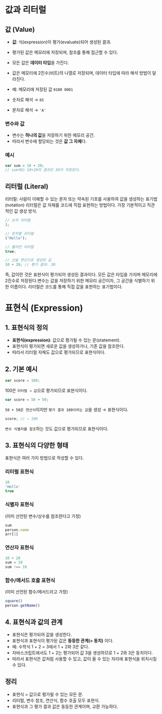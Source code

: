 # 값과 리터럴

## 값 (Value)

- **값**: 식(expression)이 평가(evaluate)되어 생성된 결과.

- 평가된 값은 메모리에 저장되며, 참조를 통해 접근할 수 있다.

- 모든 값은 **데이터 타입**을 가진다.
- 값은 메모리에 2진수(비트)의 나열로 저장되며, 데이터 타입에 따라 해석 방법이 달라진다.
- 예: 메모리에 저장된 값 `0100 0001`
- 숫자로 해석 → `65`
- 문자로 해석 → `'A'`

### 변수와 값

- 변수는 **하나의 값**을 저장하기 위한 메모리 공간.
- 따라서 변수에 할당되는 것은 **값 그 자체**다.

### 예시

```js
var sum = 10 + 20;
// sum에는 10+20의 결과인 30이 저장된다.
```

## 리터럴 (Literal)

리터럴: 사람이 이해할 수 있는 문자 또는 약속된 기호를 사용하여 값을 생성하는 표기법(notation) 리터럴은 값 자체를 코드에 직접 표현하는 방법이다. 가장 기본적이고 직관적인 값 생성 방식.

```js
// 숫자 리터럴
3;

// 문자열 리터럴
("Hello");

// 불리언 리터럴
true;

// 산술 연산으로 생성된 값
10 + 20; // 평가 결과: 30
```

즉, 값이란 것은 표현식이 평가되어 생성된 결과이다. 모든 값은 타입을 가지며 메모리에 2진수로 저장된다.변수는 값을 저장하기 위한 메모리 공간이자, 그 공간을 식별하기 위한 이름이다. 리터럴은 코드를 통해 직접 값을 표현하는 표기법이다.

# 표현식 (Expression)

## 1. 표현식의 정의

- **표현식(expression)**: 값으로 평가될 수 있는 문(statement).
- 표현식이 평가되면 새로운 값을 생성하거나, 기존 값을 참조한다.
- 따라서 리터럴 자체도 값으로 평가되므로 표현식이다.

## 2. 기본 예시

```js
var score = 100;
```

100은 `리터럴 → 값`으로 평가되므로 표현식이다.

```js
var score = 50 + 50;
```

`50 + 50은 연산식`이지만 `평가 결과 100이라는 값`을 생성 → 표현식이다.

```js
score; // → 100
```

`변수 식별자를 참조`하는 것도 값으로 평가되므로 표현식이다.

## 3. 표현식의 다양한 형태

표현식은 여러 가지 방법으로 작성할 수 있다.

### 리터럴 표현식

```js
10
'Hello'
true
```
### 식별자 표현식

(이미 선언된 변수/상수를 참조한다고 가정)
```js
sum
person.name
arr[1]
```

### 연산자 표현식

```js
10 + 20
sum = 10
sum !== 10
```

### 함수/메서드 호출 표현식

(이미 선언된 함수/메서드라고 가정)
```js
square()
person.getName()
```

## 4. 표현식과 값의 관계
- 표현식은 평가되어 값을 생성한다.
- 표현식과 표현식이 평가된 값은 **동등한 관계(= 동치)** 이다.
- 예: 수학식 1 + 2 = 3에서 1 + 2와 3은 같다.
- 자바스크립트에서도 1 + 2는 평가되어 값 3을 생성하므로 1 + 2와 3은 동치이다.
- 따라서 표현식은 값처럼 사용할 수 있고, 값이 올 수 있는 자리에 표현식을 위치시킬 수 있다.


## 정리
- 표현식 = 값으로 평가될 수 있는 모든 문.
- 리터럴, 변수 참조, 연산식, 함수 호출 모두 표현식.
- 표현식과 그 평가 결과 값은 동등한 관계이며, 교환 가능하다.
